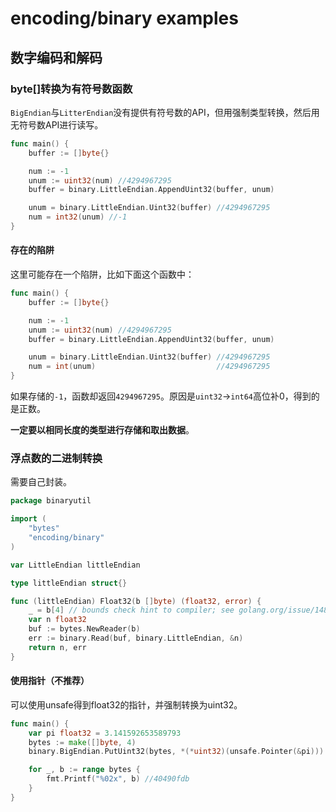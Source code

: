 # encoding/binary examples

## 数字编码和解码

### byte[]转换为有符号数函数

`BigEndian`与`LitterEndian`没有提供有符号数的API，但用强制类型转换，然后用无符号数API进行读写。

```go
func main() {
	buffer := []byte{}

	num := -1
	unum := uint32(num) //4294967295
	buffer = binary.LittleEndian.AppendUint32(buffer, unum)

	unum = binary.LittleEndian.Uint32(buffer) //4294967295
	num = int32(unum) //-1
}
```

#### 存在的陷阱

这里可能存在一个陷阱，比如下面这个函数中：

```go
func main() {
	buffer := []byte{}

	num := -1
	unum := uint32(num) //4294967295
	buffer = binary.LittleEndian.AppendUint32(buffer, unum)

	unum = binary.LittleEndian.Uint32(buffer) //4294967295
	num = int(unum)                           //4294967295
}
```

如果存储的`-1`，函数却返回`4294967295`。原因是`uint32`->`int64`高位补0，得到的是正数。

**一定要以相同长度的类型进行存储和取出数据**。
### 浮点数的二进制转换

需要自己封装。

```go
package binaryutil

import (
	"bytes"
	"encoding/binary"
)

var LittleEndian littleEndian

type littleEndian struct{}

func (littleEndian) Float32(b []byte) (float32, error) {
	_ = b[4] // bounds check hint to compiler; see golang.org/issue/14808
	var n float32
	buf := bytes.NewReader(b)
	err := binary.Read(buf, binary.LittleEndian, &n)
	return n, err
}
```

#### 使用指针（不推荐）

可以使用unsafe得到float32的指针，并强制转换为uint32。

```go
func main() {
	var pi float32 = 3.141592653589793
	bytes := make([]byte, 4)
	binary.BigEndian.PutUint32(bytes, *(*uint32)(unsafe.Pointer(&pi)))

	for _, b := range bytes {
		fmt.Printf("%02x", b) //40490fdb
	}
}
```